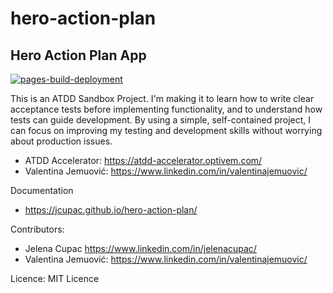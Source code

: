 # hero-action-plan

## Hero Action Plan App

[![pages-build-deployment](https://github.com/jcupac/hero-action-plan/actions/workflows/pages/pages-build-deployment/badge.svg)](https://github.com/jcupac/hero-action-plan/actions/workflows/pages/pages-build-deployment)

This is an ATDD Sandbox Project. I'm making it to learn how to write clear acceptance tests before implementing functionality, and to understand how tests can guide development. By using a simple, self-contained project, I can focus on improving my testing and development skills without worrying about production issues.

- ATDD Accelerator: https://atdd-accelerator.optivem.com/
- Valentina Jemuović: https://www.linkedin.com/in/valentinajemuovic/

Documentation
- https://jcupac.github.io/hero-action-plan/

Contributors:
- Jelena Cupac https://www.linkedin.com/in/jelenacupac/
- Valentina Jemuović: https://www.linkedin.com/in/valentinajemuovic/

Licence: MIT Licence

